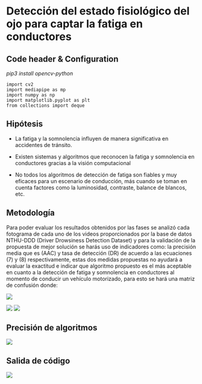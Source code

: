 # Detección del estado fisiológico del ojo para captar la fatiga en conductores
## Code header & Configuration
_pip3 install opencv-python_
```
import cv2
import mediapipe as mp
import numpy as np
import matplotlib.pyplot as plt
from collections import deque
```
## Hipótesis
* La fatiga y la somnolencia influyen de manera significativa en accidentes de tránsito.

* Existen sistemas y algoritmos que reconocen la fatiga y somnolencia en conductores
gracias a la visión computacional

* No todos los algoritmos de detección de fatiga son fiables y muy eficaces para un
escenario de conducción, más cuando se toman en cuenta factores como la luminosidad,
contraste, balance de blancos, etc.

## Metodología
Para poder evaluar los resultados obtenidos por las fases se analizó cada fotograma de cada uno
de los videos proporcionados por la base de datos NTHU-DDD (Driver Drowsiness Detection
Dataset) y para la validación de la propuesta de mejor solución se harás uso de indicadores como:
la precisión media que es (AAC) y tasa de detección (DR) de acuerdo a las ecuaciones (7) y (8)
respectivamente, estas dos medidas propuestas no ayudará a evaluar la exactitud e indicar que
algoritmo propuesto es el más aceptable en cuanto a la detección de fatiga y somnolencia en
conductores al momento de conducir un vehículo motorizado, para esto se hará una matriz de
confusión donde:

![](https://github.com/juanmijael-salazar/Deteccion-de-fatiga/blob/main/imagenes/metodo.png)

![](https://github.com/juanmijael-salazar/Deteccion-de-fatiga/blob/main/NTHU-dataset-including-22-subjects-with-different-of-ethnicities.jpg)
![](https://github.com/juanmijael-salazar/Deteccion-de-fatiga/blob/main/imagenes/img2.png)

## Precisión de algoritmos
![](https://github.com/juanmijael-salazar/Deteccion-de-fatiga/blob/main/imagenes/conclusiones%20matrix.png)

## Salida de código
![](https://github.com/juanmijael-salazar/Deteccion-de-fatiga/blob/main/imagenes/deteccion%20somnolencia.png)
